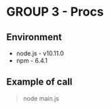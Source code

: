 # GROUP 3 - Procs

## Environment
* node.js - v10.11.0
* npm - 6.4.1

## Example of call
> node main.js
